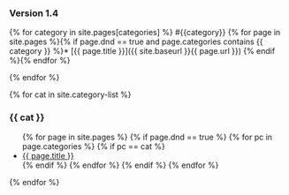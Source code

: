 ---
---
### Version 1.4

{% for category in site.pages[categories] %}
#{{category}}
{% for page in site.pages %}{% if page.dnd == true and page.categories contains {{ category }} %}* [{{ page.title }}]({{ site.baseurl }}{{ page.url }})
{% endif %}{% endfor %}

{% endfor %}


{% for cat in site.category-list %}
### {{ cat }}
<ul>
  {% for page in site.pages %}
    {% if page.dnd == true %}
      {% for pc in page.categories %}
        {% if pc == cat %}
          <li><a href="{{ page.url }}">{{ page.title }}</a></li>
        {% endif %} 
      {% endfor %}
    {% endif %}
  {% endfor %}
</ul>
{% endfor %} 